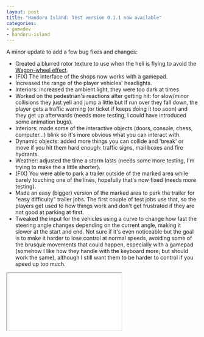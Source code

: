 ```yaml
---
layout: post
title: "Handoru Island: Test version 0.1.1 now available"
categories:
- gamedev
- handoru-island
---
```


<p>A minor update to add a few bug fixes and changes:</p>
<ul><li>Created a blurred rotor texture to use when the heli is flying to avoid the <a href="https://en.wikipedia.org/wiki/Wagon-wheel_effect" target="_blank">Wagon-wheel effect</a>.</li><li>(FIX) The interface of the shops now works with a gamepad.</li><li>Increased the range of the player vehicles' headlights.</li><li>Interiors: increased the ambient light, they were too dark at times.</li><li>Worked on the pedestrian's reactions after getting hit: for slow/minor collisions they just yell and jump a little but if run over they fall down, the player gets a  traffic warning (or ticket if keeps doing it too soon) and they get up afterwards (needs more testing, I could have introduced some animation bugs).</li><li>Interiors: made some of the interactive objects (doors, console, chess, computer...) blink so it's more obvious what you can interact with.</li><li>Dynamic objects: added more things you can collide and 'break' or move if you hit them hard enough: traffic signs, mail boxes and fire hydrants.</li><li>Weather: adjusted the time a storm lasts (needs some more testing, I'm trying to make the a little shorter).</li><li>(FIX) You were able to park a trailer outside of the marked area while barely touching one of the lines, hopefully that's now fixed (needs more testing).</li><li>Made an easy (bigger) version of the marked area to park the trailer for "easy difficulty" trailer jobs. The first couple of test jobs use that, so the players get used to how things work and don't get frustrated if they are not good at parking at first.</li><li>Tweaked the input for the vehicles using a curve to change how fast the steering angle changes depending on the current angle, making it slower at the start and end. Not sure if it's even noticeable but the goal is to make it harder to lose control at normal speeds, avoiding some of the <span class="st">brusque movements that could happen</span>, especially with a gamepad (somehow I like how they handle with the keyboard more, but should work the same), although I still want them to be harder to control if you speed up too much.</li></ul>
<div class="iframe-container">
<iframe allowfullscreen src="//www.youtube.com/embed/9J9Ee4Z0pDM"></iframe>
</div>

